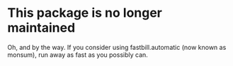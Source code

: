 # This package is no longer maintained
Oh, and by the way. If you consider using fastbill.automatic (now known as monsum), run away as fast as you possibly can.
